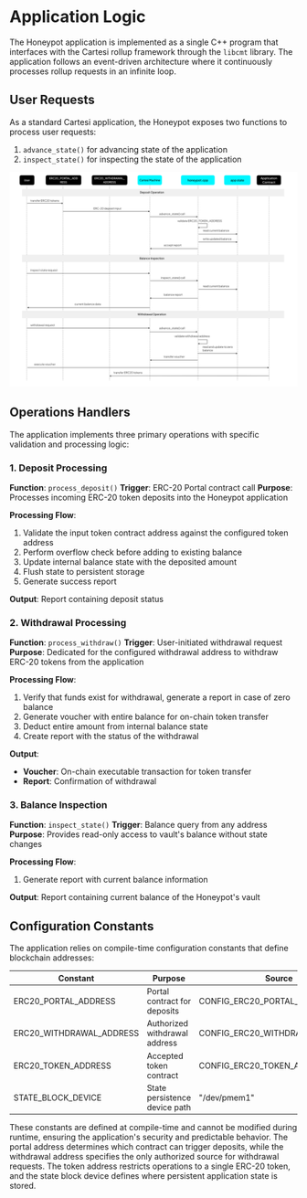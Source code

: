 # Application Logic

The Honeypot application is implemented as a single C++ program that interfaces with the Cartesi rollup framework through the `libcmt` library. The application follows an event-driven architecture where it continuously processes rollup requests in an infinite loop.

## User Requests

As a standard Cartesi application, the Honeypot exposes two functions to process user requests:
1. `advance_state()` for advancing state of the application
2. `inspect_state()` for inspecting the state of the application

![ERC-20 Token Operations](../images/honeypot-operations.png)

## Operations Handlers

The application implements three primary operations with specific validation and processing logic:

### 1. Deposit Processing

**Function**: `process_deposit()`
**Trigger**: ERC-20 Portal contract call
**Purpose**: Processes incoming ERC-20 token deposits into the Honeypot application

**Processing Flow**:
1. Validate the input token contract address against the configured token address
2. Perform overflow check before adding to existing balance
3. Update internal balance state with the deposited amount
4. Flush state to persistent storage    
5. Generate success report

**Output**: Report containing deposit status

### 2. Withdrawal Processing

**Function**: `process_withdraw()`
**Trigger**: User-initiated withdrawal request
**Purpose**: Dedicated for the configured withdrawal address to withdraw ERC-20 tokens from the application

**Processing Flow**:
1. Verify that funds exist for withdrawal, generate a report in case of zero balance
2. Generate voucher with entire balance for on-chain token transfer
3. Deduct entire amount from internal balance state
4. Create report with the status of the withdrawal

**Output**: 
- **Voucher**: On-chain executable transaction for token transfer
- **Report**: Confirmation of withdrawal

### 3. Balance Inspection

**Function**: `inspect_state()` 
**Trigger**: Balance query from any address
**Purpose**: Provides read-only access to vault's balance without state changes

**Processing Flow**:
1. Generate report with current balance information

**Output**: Report containing current balance of the Honeypot's vault

## Configuration Constants

The application relies on compile-time configuration constants that define blockchain addresses:

| Constant | Purpose | Source |
|----------|---------|---------|
| ERC20_PORTAL_ADDRESS | Portal contract for deposits | CONFIG_ERC20_PORTAL_ADDRESS |
| ERC20_WITHDRAWAL_ADDRESS | Authorized withdrawal address | CONFIG_ERC20_WITHDRAWAL_ADDRESS |
| ERC20_TOKEN_ADDRESS | Accepted token contract | CONFIG_ERC20_TOKEN_ADDRESS |
| STATE_BLOCK_DEVICE | State persistence device path | "/dev/pmem1" |

These constants are defined at compile-time and cannot be modified during runtime, ensuring the application's security and predictable behavior. The portal address determines which contract can trigger deposits, while the withdrawal address specifies the only authorized source for withdrawal requests. The token address restricts operations to a single ERC-20 token, and the state block device defines where persistent application state is stored.